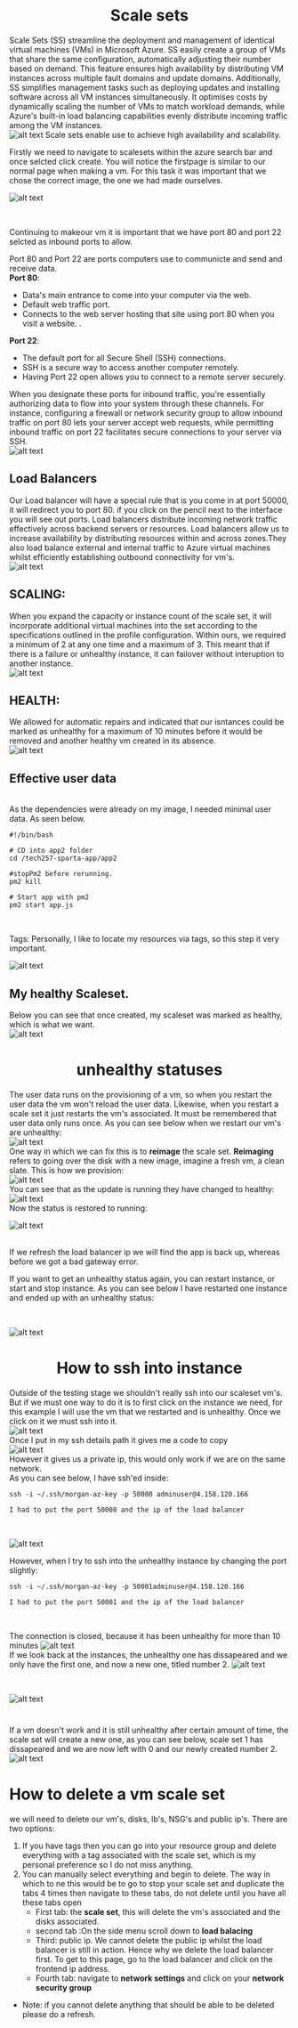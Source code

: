 # <center> Scale sets <center/>



Scale Sets (SS) streamline the deployment and management of identical virtual machines (VMs) in Microsoft Azure. SS easily create a group of VMs that share the same configuration, automatically adjusting their number based on demand. This feature ensures high availability by distributing VM instances across multiple fault domains and update domains. Additionally, SS simplifies management tasks such as deploying updates and installing software across all VM instances simultaneously. It optimises costs by dynamically scaling the number of VMs to match workload demands, while Azure's built-in load balancing capabilities evenly distribute incoming traffic among the VM instances.
<br>
![alt text](<scaleset (2).png>)
Scale sets enable use to achieve high availability and scalability.

Firstly we need to navigate to scalesets within the azure search bar and once selcted click create. You will notice the firstpage is similar to our normal page when making a vm. For this task it was important that we chose the correct image, the one we had made ourselves.
<br>

![alt text](<Screenshot 2024-03-15 at 12.24.40.png>)

<br>

Continuing to makeour vm it is important that we have port 80 and port 22 selcted as inbound ports to allow.
<br>

Port 80 and Port 22 are ports computers use to communicte and send and receive data. 
<br>
**Port 80**: <br>
* Data's  main entrance to come into your computer via the web.
*  Default web traffic port.<br> 
*  Connects to the web server hosting that site using port 80 when you visit a website. .

**Port 22**: <br>
*  The default port for all Secure Shell (SSH) connections. <br>
*  SSH is a secure way to access another computer remotely. <br>
*  Having Port 22 open allows you to connect to a remote server securely.


When you designate these ports for inbound traffic, you're essentially authorizing data to flow into your system through these channels. For instance, configuring a firewall or network security group to allow inbound traffic on port 80 lets your server accept web requests, while permitting inbound traffic on port 22 facilitates secure connections to your server via SSH.
<br>
![alt text](<Screenshot 2024-03-15 at 12.30.17.png>)

## Load Balancers
Our Load balancer will have a special rule  that is you come in at port 50000, it will redirect you to port 80. if you click on the pencil next to the interface you will see out ports. Load balancers distribute incoming network traffic effectively across  backend servers or resources. Load balancers allow us to increase availability by distributing resources within and across zones.They also load balance external and internal traffic to Azure virtual machines whilst efficiently establishing outbound connectivity for vm's.
<br>
![alt text](<Screenshot 2024-03-15 at 12.36.03.png>)

## SCALING:

When you expand the capacity or instance count of the scale set, it will incorporate additional virtual machines into the set according to the specifications outlined in the profile configuration. Within ours, we required a minimum of 2 at any one time and a maximum of 3. This meant that if there is a failure or unhealthy instance, it can failover without interuption to another instance.
<br>
![alt text](<Screenshot 2024-03-15 at 12.42.27.png>)

## HEALTH:

We allowed for automatic repairs and indicated that our isntances could be marked as unhealthy for a maximum of 10 minutes  before it would be removed and another healthy vm created in its absence.
<br>
![alt text](<Screenshot 2024-03-15 at 12.43.35.png>)



## Effective user data
<br>
As the dependencies were already on my image, I needed minimal user data. As seen below.
<br>

```
#!/bin/bash

# CD into app2 folder
cd /tech257-sparta-app/app2

#stopPm2 before rerunning.
pm2 kill 

# Start app with pm2
pm2 start app.js
 ```
<br>


Tags:
Personally, I like to locate my resources via tags, so this step it very important.
<br>

![alt text](<Screenshot 2024-03-15 at 12.46.32.png>)

## My healthy Scaleset.
Below you can see that once created, my scaleset was marked as healthy, which is what we want.
<br>
![alt text](<Screenshot 2024-03-15 at 15.04.47.png>)


# <center> unhealthy statuses<center/>
The user data runs on the provisioning of a vm, so when you restart the user data the vm won't reload the user data. Likewise, when you restart a scale set it just restarts the vm's associated. It must be remembered that user data only runs once. As you can see below when we restart our vm's are unhealthy: 
<br>
![alt text](<Screenshot 2024-03-15 at 15.22.56.png>)
<br>
One way in which we can fix this is to **reimage** the scale set. **Reimaging** refers to going over the disk with a new image, imagine a fresh vm, a clean slate.
This is how we provision:<br>
![alt text](<Screenshot 2024-03-15 at 15.29.12.png>)
<br>
You can see that as the update is running they have changed to healthy:
<br>
![alt text](<Screenshot 2024-03-15 at 15.31.03.png>)
<br>
Now the status is restored to running:
<br>

![alt text](<Screenshot 2024-03-15 at 15.31.50.png>)

<br>
If we refresh the load balancer ip we will find the app is back up, whereas before we got a bad gateway error.
<br>

If you want to get an unhealthy status again, you can restart instance, or start and stop instance. As you can see below I have restarted one instance and ended up with an unhealthy status:

<br>

![alt text](<Screenshot 2024-03-15 at 15.44.08.png>)

# <center>  How to ssh into instance <center/>
Outside of the testing stage we shouldn't really ssh into our scaleset vm's.
But if we must one way to do it is to first click on the instance we need, for this example I will use the vm that we restarted and is unhealthy. Once we click on it we must ssh into it.
<br>
![alt text](<Screenshot 2024-03-15 at 15.48.37.png>)
<br>
Once I put in my ssh details path it gives me a code to copy
<br>
![alt text](<Screenshot 2024-03-15 at 15.52.46.png>) <br>
However it gives us a private ip, this would only work if we are on the same network.
<br>
As you can see below, I have ssh'ed inside:
<br>

```
ssh -i ~/.ssh/morgan-az-key -p 50000 adminuser@4.158.120.166

I had to put the port 50000 and the ip of the load balancer
```
<br>

![alt text](sshd.png)

However, when I try to ssh into the unhealthy instance by changing the port slightly:

```
ssh -i ~/.ssh/morgan-az-key -p 50001adminuser@4.158.120.166

I had to put the port 50001 and the ip of the load balancer
```
<br>

The connection is closed, because it has been unhealthy for more than 10 minutes
![alt text](<Screenshot 2024-03-15 at 16.10.34.png>)
<br>
If we look back at the instances, the unhealthy one has dissapeared and we only have the first one, and now a new one, titled number 2.
![alt text](<Screenshot 2024-03-15 at 16.11.33.png>)


<br>

![alt text](<Screenshot 2024-03-15 at 15.04.47.png>)


#
If a vm doesn't work and it is still unhealthy after certain amount of time, the scale set will create a new one, as you can see below, scale set 1 has dissapeared and we are now left with 0 and our newly created number 2.
<br>
![alt text](<Screenshot 2024-03-15 at 16.11.33.png>)


# How to delete a vm scale set
we will need to delete our vm's, disks, lb's, NSG's and public ip's.
There are two options:
1. If you have tags then you can go into your resource group and delete everything with a tag associated with the scale set, which is my personal preference so I do not miss anything.
2. You can manually select everything and begin to delete. The way in which to ne this would be to go to stop your scale set and duplicate the tabs 4 times then navigate to these tabs, do not delete until you have all these tabs open
   * First tab: the **scale set**, this will delete the vm's associated and the disks associated.
   * second tab :On the side menu scroll down to **load balacing**
   * Third: public ip. We cannot delete the public ip whilst the load balancer is still in action. Hence why we delete the load balancer first. To get to this page, go to the load balancer and click on the frontend ip address.
   * Fourth tab: navigate to **network settings** and click on your **network security group**
 * Note: if you cannot delete anything that should be able to be deleted please do a refresh.



